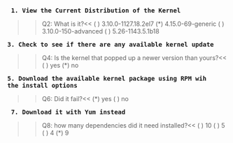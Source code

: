 **<pre> 1. View the Current Distribution of the Kernel </pre>**

>>Q2: What is it?<<
( ) 3.10.0-1127.18.2el7
(*) 4.15.0-69-generic
( ) 3.10.0-150-advanced
( ) 5.26-1143.5.1b18

**<pre>3. Check to see if there are any available kernel update </pre>**

>>Q4: Is the kernel that popped up a newer version than yours?<<
( ) yes
(*) no

**<pre>5. Download the available kernel package using RPM wih the install options</pre>**

>>Q6: Did it fail?<<
(*) yes
( ) no

**<pre> 7. Download it with Yum instead</pre>**

>>Q8: how many dependencies did it need installed?<<
( ) 10
( ) 5
( ) 4
(*) 9
